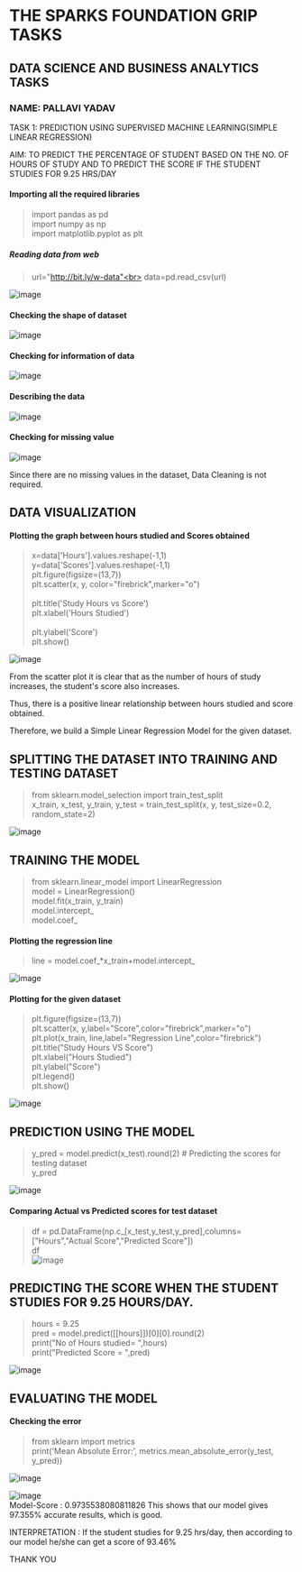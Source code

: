 # THE SPARKS FOUNDATION GRIP TASKS
## DATA SCIENCE AND BUSINESS ANALYTICS TASKS
### NAME: PALLAVI YADAV
TASK 1: PREDICTION USING SUPERVISED MACHINE LEARNING(SIMPLE LINEAR REGRESSION)<br>

AIM: TO PREDICT THE PERCENTAGE OF STUDENT BASED ON THE NO. OF HOURS OF STUDY AND TO PREDICT THE SCORE IF THE STUDENT STUDIES FOR 9.25 HRS/DAY

#### Importing all the required libraries<br>
>import pandas as pd<br>
import numpy as np<br>
import matplotlib.pyplot as plt<br>

##### Reading data from web<br>
>url="http://bit.ly/w-data"<br>
data=pd.read_csv(url)<br>

![image](https://user-images.githubusercontent.com/97663851/173022920-a0c96410-691f-4e5a-957a-6e691df85f27.png)

#### Checking the shape of dataset<br>

![image](https://user-images.githubusercontent.com/97663851/173022516-95068989-dc68-42c1-85a4-9df25a18c4d9.png)

#### Checking for information of data<br>

![image](https://user-images.githubusercontent.com/97663851/173073239-9e2b302a-5016-44b5-94ae-75b2a142967c.png)

#### Describing the data<br>

![image](https://user-images.githubusercontent.com/97663851/173073445-d4b6ef1f-27da-480a-925f-cb02264a5ea6.png)

#### Checking for missing value<br>

![image](https://user-images.githubusercontent.com/97663851/173073710-183a9d80-0b85-4927-9b01-010e465c4538.png)

Since there are no missing values in the dataset, Data Cleaning is not required.

## DATA VISUALIZATION
#### Plotting the graph between hours studied and Scores obtained<br>
>x=data['Hours'].values.reshape(-1,1)<br>
y=data['Scores'].values.reshape(-1,1)<br>
plt.figure(figsize=(13,7))<br>
plt.scatter(x, y, color="firebrick",marker="o")<br>  
plt.title('Study Hours vs Score') <br> 
plt.xlabel('Hours Studied')<br>  
plt.ylabel('Score')<br>
plt.show()<br>

![image](https://user-images.githubusercontent.com/97663851/173074473-b5068f4f-a17e-4aa8-8625-e571d8602eb7.png)

From the scatter plot it is clear that as the number of hours of study increases, the student's score also increases.

Thus, there is a positive linear relationship between hours studied and score obtained.

Therefore, we build a Simple Linear Regression Model for the given dataset.

## SPLITTING THE DATASET INTO TRAINING AND TESTING DATASET

>from sklearn.model_selection import train_test_split <br> 
x_train, x_test, y_train, y_test = train_test_split(x, y, test_size=0.2, random_state=2)<br>

![image](https://user-images.githubusercontent.com/97663851/173075184-53f185e8-9d71-49ad-bf8c-a7ff831a5560.png)
## TRAINING THE MODEL

>from sklearn.linear_model import LinearRegression  <br>
model = LinearRegression()  <br>
model.fit(x_train, y_train) <br>
model.intercept_<br>
model.coef_<br>

#### Plotting the regression line<br>
>line = model.coef_*x_train+model.intercept_<br>

![image](https://user-images.githubusercontent.com/97663851/173075682-4c8c483c-e4ac-401d-9116-55d90c635a3e.png)

#### Plotting for the given dataset<br>
>plt.figure(figsize=(13,7))<br>
plt.scatter(x, y,label="Score",color="firebrick",marker="o")<br>
plt.plot(x_train, line,label="Regression Line",color="firebrick")<br>
plt.title("Study Hours  VS Score")<br>
plt.xlabel("Hours Studied")<br>
plt.ylabel("Score")<br>
plt.legend()<br>
plt.show()<br>

![image](https://user-images.githubusercontent.com/97663851/173076216-d45a7004-7a58-41cb-98ee-dbf8e03def9d.png)

## PREDICTION USING THE MODEL

>y_pred = model.predict(x_test).round(2) # Predicting the scores for testing dataset<br>
y_pred<br>


![image](https://user-images.githubusercontent.com/97663851/173076413-b0f3cdb9-9210-4a01-981a-07b89b69b34b.png)

#### Comparing Actual vs Predicted scores for test dataset<br>
>df = pd.DataFrame(np.c_[x_test,y_test,y_pred],columns=["Hours","Actual Score","Predicted Score"])  <br>
df <br>
![image](https://user-images.githubusercontent.com/97663851/173076658-43571bb0-bb9f-4902-b635-c82064737968.png)


## PREDICTING THE SCORE WHEN THE STUDENT STUDIES FOR 9.25 HOURS/DAY.

>hours = 9.25<br>
pred = model.predict([[hours]])[0][0].round(2)<br>
print("No of Hours studied= ",hours)<br>
print("Predicted Score = ",pred)<br>

![image](https://user-images.githubusercontent.com/97663851/173076908-e9bde5c9-1a69-4d1a-be78-521bea29998e.png)

## EVALUATING THE MODEL
#### Checking the error<br>
>from sklearn import metrics <br> 
print('Mean Absolute Error:', metrics.mean_absolute_error(y_test, y_pred)) <br>

![image](https://user-images.githubusercontent.com/97663851/173104981-e82d431f-2669-492f-ad8c-174b202a229d.png)<br>

![image](https://user-images.githubusercontent.com/97663851/173077306-f6c00511-a4f3-481c-9104-9bffef349e35.png)<br>
Model-Score : 0.9735538080811826
This shows that our model gives 97.355% accurate results, which is good.

INTERPRETATION : If the student studies for 9.25 hrs/day, then according to our model he/she can get a score of 93.46%

THANK YOU




